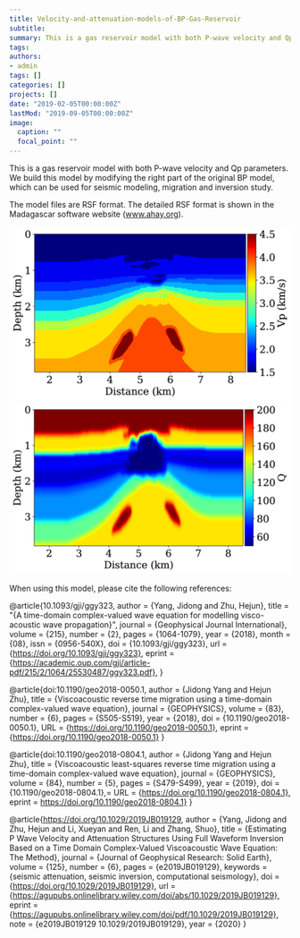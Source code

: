 ```yaml
---
title: Velocity-and-attenuation-models-of-BP-Gas-Reservoir
subtitle: 
summary: This is a gas reservoir model with both P-wave velocity and Qp parameters. 
tags:
authors:
- admin
tags: []
categories: []
projects: []
date: "2019-02-05T00:00:00Z"
lastMod: "2019-09-05T00:00:00Z"
image:
  caption: ""
  focal_point: ""
---
```




This is a gas reservoir model with both P-wave velocity and Qp parameters. We build this model by modifying the right part of the original BP model, which can be used for seismic modeling, migration and inversion study. 

The model files are RSF format. The detailed RSF format is shown in the Madagascar software website (www.ahay.org). 

![png](./vp.png)
![plot](./qp.png)


When using this model, please cite the following references:

@article{10.1093/gji/ggy323,
    author = {Yang, Jidong and Zhu, Hejun},
    title = "{A time-domain complex-valued wave equation for modelling visco-acoustic wave propagation}",
    journal = {Geophysical Journal International},
    volume = {215},
    number = {2},
    pages = {1064-1079},
    year = {2018},
    month = {08},
    issn = {0956-540X},
    doi = {10.1093/gji/ggy323},
    url = {https://doi.org/10.1093/gji/ggy323},
    eprint = {https://academic.oup.com/gji/article-pdf/215/2/1064/25530487/ggy323.pdf},
}



@article{doi:10.1190/geo2018-0050.1,
author = {Jidong Yang and Hejun Zhu},
title = {Viscoacoustic reverse time migration using a time-domain complex-valued wave equation},
journal = {GEOPHYSICS},
volume = {83},
number = {6},
pages = {S505-S519},
year = {2018},
doi = {10.1190/geo2018-0050.1},
URL = {https://doi.org/10.1190/geo2018-0050.1},
eprint = {https://doi.org/10.1190/geo2018-0050.1}
}


@article{doi:10.1190/geo2018-0804.1,
author = {Jidong Yang and Hejun Zhu},
title = {Viscoacoustic least-squares reverse time migration using a time-domain complex-valued wave equation},
journal = {GEOPHYSICS},
volume = {84},
number = {5},
pages = {S479-S499},
year = {2019},
doi = {10.1190/geo2018-0804.1},=
URL = {https://doi.org/10.1190/geo2018-0804.1},
eprint = https://doi.org/10.1190/geo2018-0804.1}
}


@article{https://doi.org/10.1029/2019JB019129,
author = {Yang, Jidong and Zhu, Hejun and Li, Xueyan and Ren, Li and Zhang, Shuo},
title = {Estimating P Wave Velocity and Attenuation Structures Using Full Waveform Inversion Based on a Time Domain Complex-Valued Viscoacoustic Wave Equation: The Method},
journal = {Journal of Geophysical Research: Solid Earth},
volume = {125},
number = {6},
pages = {e2019JB019129},
keywords = {seismic attenuation, seismic inversion, computational seismology},
doi = {https://doi.org/10.1029/2019JB019129},
url = {https://agupubs.onlinelibrary.wiley.com/doi/abs/10.1029/2019JB019129},
eprint = {https://agupubs.onlinelibrary.wiley.com/doi/pdf/10.1029/2019JB019129},
note = {e2019JB019129 10.1029/2019JB019129},
year = {2020}
}
